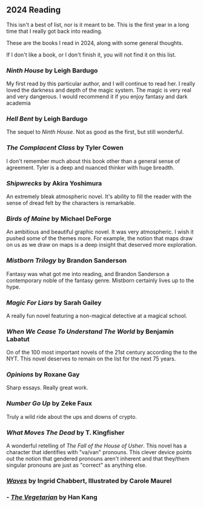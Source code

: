 ## 2024 Reading

This isn't a best of list, nor is it meant to be. This is the first year in a long time that I really got back into reading.

These are the books I read in 2024, along with some general thoughts.

If I don't like a book, or I don't finish it, you will not find it on this list.

### _Ninth House_ by Leigh Bardugo

My first read by this particular author, and I will continue to read her. I
really loved the darkness and depth of the magic system. The magic is very real
and very dangerous. I would recommend it if you enjoy fantasy and dark academia

### _Hell Bent_ by Leigh Bardugo

The sequel to _Ninth House_. Not as good as the first, but still wonderful.

### _The Complacent Class_ by Tyler Cowen

I don't remember much about this book other than a general sense of agreement.
Tyler is a deep and nuanced thinker with huge breadth.

### _Shipwrecks_ by Akira Yoshimura

An extremely bleak atmospheric novel. It's ability to fill the reader with the
sense of dread felt by the characters is remarkable.

### _Birds of Maine_ by Michael DeForge

An ambitious and beautiful graphic novel. It was very atmospheric. I wish it
pushed some of the themes more. For example, the notion that maps draw on us as
we draw on maps is a deep insight that deserved more exploration.

### _Mistborn Trilogy_ by Brandon Sanderson

Fantasy was what got me into reading, and Brandon Sanderson a contemporary noble
of the fantasy genre. Mistborn certainly lives up to the hype.

### _Magic For Liars_ by Sarah Gailey

A really fun novel featuring a non-magical detective at a magical school.

### _When We Cease To Understand The World_ by Benjamín Labatut

On of the 100 most important novels of the 21st century according the to the
NYT. This novel deserves to remain on the list for the next 75 years.

### _Opinions_ by Roxane Gay

Sharp essays. Really great work.

### _Number Go Up_ by Zeke Faux

Truly a wild ride about the ups and downs of crypto.

### _What Moves The Dead_ by T. Kingfisher

A wonderful retelling of _The Fall of the House of Usher_. This novel has a
character that identifies with "va/van" pronouns. This clever device points out
the notion that gendered pronouns aren't inherent and that they/them singular
pronouns are just as "correct" as anything else.

### [_Waves_](https://www.simonandschuster.com/books/Waves/Ingrid-Chabbert/9781684153466) by Ingrid Chabbert, Illustrated by Carole Maurel

### - [_The Vegetarian_](https://en.wikipedia.org/wiki/The_Vegetarian) by Han Kang
